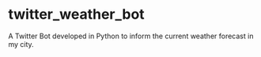 # twitter_weather_bot
A Twitter Bot developed in Python to inform the current weather forecast in my city.
